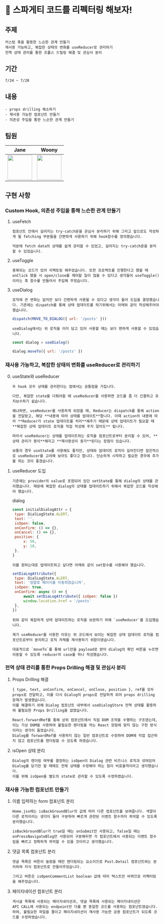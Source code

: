 # 🍝 스파게티 코드를 리펙터링 해보자!

## 주제

```
커스텀 훅을 활용한 느슨한 관계 만들기
재사용 가능하고, 복잡한 상태의 변화를 useReducer로 관리하기
전역 상태 관리를 통한 프롭스 드릴링 해결 및 관심사 분리
```

## 기간

```
7/24 ~ 7/28
```

## 내용

```
- props drilling 해소하기
- 재사용 가능한 컴포넌트 만들기
- 의존성 주입을 통한 느슨한 관계 만들기
```

## 팀원

|                                      Jane                                       |                                      Woony                                      |
| :-----------------------------------------------------------------------------: | :-----------------------------------------------------------------------------: |
| <img src="https://avatars.githubusercontent.com/u/123251211?v=4" width="80px"/> | <img src="https://avatars.githubusercontent.com/u/112946860?v=4" width="80px"/> |

## 구현 사항

### Custom Hook, 의존성 주입을 통해 느슨한 관계 만들기

1. useFetch

   ```
   컴포넌트 안에서 길어지는 try-catch문을 관심사 분리하기 위해 그리고 앞으로도 작성하게 될 fetching 부분들을 간편하게 사용하기 위해 hook함수를 정의했습니다.

   덕분에 fetch data의 상태를 쉽게 관리할 수 있었고, 길어지는 try-catch문을 분리할 수 있었습니다.
   ```

2. useToggle

   ```
   중복되는 코드가 있어 리팩토링 해주었습니다. 또한 프로젝트를 진행한다고 했을 때 onClick 했을 시 open/close를 제어할 일이 많을 수 있다고 생각들어 useToggle() 이라는 훅 함수를 만들어서 주입해 주었습니다.
   ```

3. useDialog

   ```
   로직에 큰 변화는 없지만 보다 간편하게 사용될 수 있다고 생각이 들어 도입을 결정했습니다. 기존에는 dispatch를 통해 상태 업데이트를 하기위해서는 아래와 같이 작성해주어야 했습니다.
   ```

   ```js
   dispatch(MOVE_TO_DIALOG({ url: '/posts' }))
   ```

   ```
   useDialog에서는 위 로직을 이미 담고 있어 사용할 때는 보다 편하게 사용할 수 있었습니다.
   ```

   ```js
   const dialog = useDialog()

   dialog.moveTo({ url: '/posts' })
   ```

### 재사용 가능하고, 복잡한 상태의 변화를 useReducer로 관리하기

0. useState와 useReducer

   ```
   두 hook 모두 상태를 관리한다는 점에서는 공통점을 가집니다.

   다만, 복잡한 state를 다뤄야할 때 useReducer를 사용하면 코드를 좀 더 간결하고 유지보수하기 쉽습니다.

   왜냐하면, useReducer를 사용하게 되었을 때, Reducer는 dispatch를 통해 action을 전달받고, 해당 **내용에 따라 상태를 업데이트**합니다. 이때 action의 내용에 따라 **Reducer가 state 업데이트를 처리**해주기 때문에 상태 업데이트가 필요할 때 **복잡한 상태 업데이트 로직을 직접 작성해 주지 않아도** 됩니다.

   따라서 useReducer는 상태를 업데이트하는 로직을 컴포넌트로부터 분리할 수 있어, **상태 관리가 용이**해지고 **재사용성이 증가**된다는 장점이 있습니다.

   보통의 경우 useState를 사용해도 좋지만, 상태와 업데이트 로직이 길어진다면 점진적으로 useReducer를 고려해 보아도 좋다고 합니다. 단순하게 시작하고 필요한 경우에 추가를 하는 것이 좋겠습니다.
   ```

1. useReducer 도입

   ```
   기존에는 provider의 value로 포함되어 있던 setState를 통해 dialog의 상태를 관리했습니다. 때문에 복잡한 dialog의 상태를 업데이트하기 위해서 복잡한 코드를 작성해야 했습니다.
   ```

   dialog

   ```js
   const initialDialogAttr = {
   	type: DialLogState.ALERT,
   	text: '',
   	isOpen: false,
   	onConfirm: () => {},
   	onCancel: () => {},
   	position: {
   		x: 50,
   		y: 10,
   	},
   }
   ```

   ```
   이를 원하는대로 업데이트하고 싶다면 아래와 같이 set함수를 사용해야 했습니다.
   ```

   ```js
   setDiaLogAttribute({
   	type: DialLogState.ALERT,
   	text: '정말로 페이지를 이동하겠습니까',
   	isOpen: true,
   	onConfirm: async () => {
   		await setDiaLogAttribute({ isOpen: false })
   		window.location.href = '/posts'
   	},
   })
   ```

   ```
   위와 같이 복잡하게 상태 업데이트하는 로직을 보완하기 위해 `useReducer`를 도입했습니다.

   제가 useReducer를 사용한 이유는 위 코드에서 보이는 복잡한 상태 업데이트 로직을 컴포넌트로부터 분리하고 로직 자체를 재사용하기 위함이였습니다.

   대표적으로 `moveTo`를 통해 url만을 payload로 받아 dialog의 확인 버튼을 누르면 이동할 수 있도록 reducer의 case를 하나 작성했습니다.
   ```

### 전역 상태 관리를 통한 Props Drilling 해결 및 관심사 분리

1. Props Drilling 해결

   ```
   { type, text, onConfirm, onCancel, onClose, position }, ref를 모두 props로 전달하고, 이를 다시 Dialog의 props로 전달하게 되어 props drilling 문제가 발생했습니다.
   이를 해결하기 위해 Dialog 컴포넌트 내부에서 useDialogStore 전역 상태를 활용하여 불필요한 Props Drilling을 없앴습니다.
   ```

   ```
   React.forwardRef를 통해 상위 컴포넌트에서 직접 DOM 조작을 수행하는 구조였는데,
   이는 가상 DOM을 사용하여 불필요한 렌더링을 막는 React 장점에 맞지 않는 구현 방식이라는 생각이 들었습니다.
   Dialog를 forwardRef를 사용하지 않는 일반 컴포넌트로 수정하여 DOM에 직접 접근하지 않고 컴포넌트를 렌더링할 수 있도록 하였습니다.
   ```

2. isOpen 상태 분리

   ```
   Dialog의 렌더링 여부를 결정하는 isOpen이 Dialog 관련 비즈니스 로직과 섞여있어
   Dialog를 닫기만 할 때에도 전체 상태를 수정해야 하는 점이 비효율적이라고 생각했습니다.
   이를 위해 isOpen을 별도의 state로 관리할 수 있도록 수정하였습니다.
   ```

### 재사용 가능한 컴포넌트 만들기

1. 이름 입력하는 form 컴포넌트 분리

   ```
   Home.jsx에는 isBackGroundBlur의 값에 따라 다른 컴포넌트를 보여줍니다. 색깔이 다른 로직이라는 생각이 들어 구분하여 빠르게 관련된 이벤트 함수까지 파악할 수 있도록 분리했습니다.

   isBackGroundBlur가 true일 때는 onSubmit만 사용되고, false일 때는 onPressNavigateBlog만 사용되어 구분해두면 각 컴포넌트에서 사용되는 이벤트 함수임을 빠르고 정확하게 파악할 수 있을 것이라고 생각했습니다.
   ```

2. 댓글 목록 컴포넌트 분리

   ```
   댓글 목록은 버튼이 눌렸을 때만 렌더링되는 요소이므로 Post.Detail 컴포넌트와는 분리하여 자식 컴포넌트로 만들어주었습니다.

   그리고 버튼은 isOpenCommentList boolean 값에 따라 텍스트만 바뀌므로 리팩터링을 해주었습니다.
   ```

3. 페이지네이션 컴포넌트 분리

   ```
   게시글 목록에 사용되는 페이지네이션과, 댓글 목록에 사용되는 페이지네이션은
   API CALL에 사용되는 endpoint만 다를 뿐 동일한 코드를 사용하는 컴포넌트였습니다.
   하여, 불필요한 파일을 줄이고 페이지네이션이 재사용 가능한 공용 컴포넌트가 되도록 코드를 수정하였습니다.
   ```
